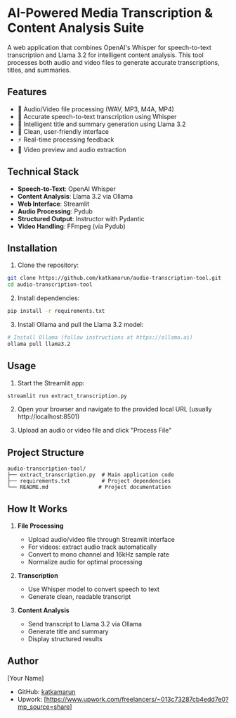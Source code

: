 # AI-Powered Media Transcription & Content Analysis Suite

A web application that combines OpenAI's Whisper for speech-to-text transcription and Llama 3.2 for intelligent content analysis. This tool processes both audio and video files to generate accurate transcriptions, titles, and summaries.

## Features

- 🎤 Audio/Video file processing (WAV, MP3, M4A, MP4)
- 📝 Accurate speech-to-text transcription using Whisper
- 🧠 Intelligent title and summary generation using Llama 3.2
- 🎯 Clean, user-friendly interface
- ⚡ Real-time processing feedback
- 🎥 Video preview and audio extraction

## Technical Stack

- **Speech-to-Text**: OpenAI Whisper
- **Content Analysis**: Llama 3.2 via Ollama
- **Web Interface**: Streamlit
- **Audio Processing**: Pydub
- **Structured Output**: Instructor with Pydantic
- **Video Handling**: FFmpeg (via Pydub)

## Installation

1. Clone the repository:
```bash
git clone https://github.com/katkamarun/audio-transcription-tool.git
cd audio-transcription-tool
```

2. Install dependencies:
```bash
pip install -r requirements.txt
```

3. Install Ollama and pull the Llama 3.2 model:
```bash
# Install Ollama (follow instructions at https://ollama.ai)
ollama pull llama3.2
```

## Usage

1. Start the Streamlit app:
```bash
streamlit run extract_transcription.py
```

2. Open your browser and navigate to the provided local URL (usually http://localhost:8501)

3. Upload an audio or video file and click "Process File"

## Project Structure

```
audio-transcription-tool/
├── extract_transcription.py  # Main application code
├── requirements.txt          # Project dependencies
└── README.md                # Project documentation
```

## How It Works

1. **File Processing**
   - Upload audio/video file through Streamlit interface
   - For videos: extract audio track automatically
   - Convert to mono channel and 16kHz sample rate
   - Normalize audio for optimal processing

2. **Transcription**
   - Use Whisper model to convert speech to text
   - Generate clean, readable transcript

3. **Content Analysis**
   - Send transcript to Llama 3.2 via Ollama
   - Generate title and summary
   - Display structured results

## Author

[Your Name]
- GitHub: [katkamarun](https://github.com/katkamarun)
- Upwork: [https://www.upwork.com/freelancers/~013c73287cb4edd7e0?mp_source=share] 